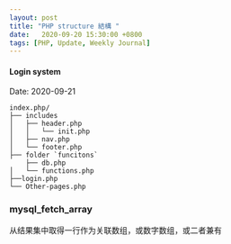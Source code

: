 ```yaml
---
layout: post
title: "PHP structure 結構 "
date:   2020-09-20 15:30:00 +0800
tags: [PHP, Update, Weekly Journal]
---
```


#### Login system
Date: 2020-09-21
```
index.php/
├── includes
│   ├── header.php
│	│	└── init.php
│   ├── nav.php
│   └── footer.php
├── folder `funcitons`
	├── db.php
│   └── functions.php
├──login.php
└── Other-pages.php

```


### mysql_fetch_array
从结果集中取得一行作为关联数组，或数字数组，或二者兼有